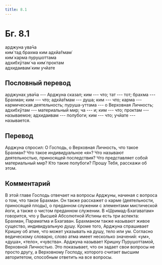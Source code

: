 ```yaml
---
title: 8.1
---
```


# Бг. 8.1
арджуна ува̄ча<br/>
ким̇ тад брахма ким адхйа̄тмам̇<br/>
ким̇ карма пурушоттама<br/>
адхибхӯтам̇ ча ким̇ проктам<br/>
адхидаивам̇ ким учйате
## Пословный перевод

арджунах̣ ува̄ча --- Арджуна сказал; ким --- что; тат --- тот; брахма ---
Брахман; ким --- что; адхйа̄тмам --- душа; ким --- что; карма ---
кармическая деятельность; пуруша-уттама --- о Верховная Личность;
адхибхӯтам --- материальный мир; ча --- и; ким --- что; проктам ---
называемое; адхидаивам --- полубоги; ким --- что; учйате --- называется.

## Перевод

Арджуна спросил: О Господь, о Верховная Личность, что такое Брахман? Что
такое индивидуальное «я»? Что называют деятельностью, приносящей
последствия? Что представляет собой материальный мир? Кто такие
полубоги? Прошу Тебя, расскажи об этом.

## Комментарий

В этой главе Господь отвечает на вопросы Арджуны, начиная с вопроса о
том, что такое Брахман. Он также расскажет о карме (деятельности,
приносящей плоды), о преданном служении с элементами мистической йоги, а
также о чистом преданном служении. В «Шримад-Бхагаватам» говорится, что
у Высшей Абсолютной Истины есть три аспекта: Брахман, Параматма и
Бхагаван. Брахманом также называют живое существо, индивидуальную душу.
Кроме того, Арджуна спрашивает Кришну об атме, что может указывать на
душу, тело или ум. Согласно ведическому словарю, слово атма имеет
несколько значений: «ум», «душа», «тело», «чувства». Арджуна называет
Кришну Пурушоттамой, Верховной Личностью. Это показывает, что он задает
свои вопросы не просто другу, а Верховному Господу, которого считает
высшим авторитетом, способным ответить на все вопросы.
